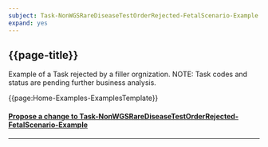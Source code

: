 ```yaml
---
subject: Task-NonWGSRareDiseaseTestOrderRejected-FetalScenario-Example
expand: yes
---
```



## {{page-title}}

Example of a Task rejected by a filler orgnization. NOTE: Task codes and status are pending further business analysis.

{{page:Home-Examples-ExamplesTemplate}}


<div id="Feedback" class="tabcontent">
<h4><a href='https://simplifier.net/NHS-Digital-FHIR-Genomics-Implementation-Guide/Task-NonWGSRareDiseaseTestOrderRejected-FetalScenario-Example/~issues?level=Filee' target="_blank">Propose a change to Task-NonWGSRareDiseaseTestOrderRejected-FetalScenario-Example</a></h4>
</div>

---